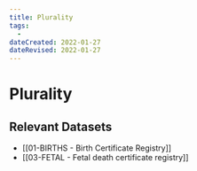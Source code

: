 ```yaml
---
title: Plurality
tags:
  - 
dateCreated: 2022-01-27
dateRevised: 2022-01-27
---
```

# Plurality
## Relevant Datasets
- [[01-BIRTHS - Birth Certificate Registry]]
- [[03-FETAL - Fetal death certificate registry]]